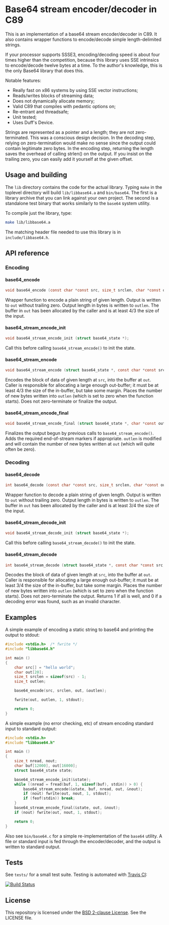 # Base64 stream encoder/decoder in C89

This is an implementation of a base64 stream encoder/decoder in C89. It also
contains wrapper functions to encode/decode simple length-delimited strings.

If your processor supports SSSE3, encoding/decoding speed is about four times
higher than the competition, because this library uses SSE intrinsics to
encode/decode twelve bytes at a time. To the author's knowledge, this is the
only Base64 library that does this.

Notable features:

- Really fast on x86 systems by using SSE vector instructions;
- Reads/writes blocks of streaming data;
- Does not dynamically allocate memory;
- Valid C89 that compiles with pedantic options on;
- Re-entrant and threadsafe;
- Unit tested;
- Uses Duff's Device.

Strings are represented as a pointer and a length; they are not
zero-terminated. This was a conscious design decision. In the decoding step,
relying on zero-termination would make no sense since the output could contain
legitimate zero bytes. In the encoding step, returning the length saves the
overhead of calling strlen() on the output. If you insist on the trailing zero,
you can easily add it yourself at the given offset.

## Usage and building

The `lib` directory contains the code for the actual library. Typing `make` in
the toplevel directory will build `lib/libbase64.a` and `bin/base64`. The first
is a library archive that you can link against your own project. The second is
a standalone test binary that works similarly to the `base64` system utility.

To compile just the library, type:

```sh
make lib/libbase64.a
```

The matching header file needed to use this library is in `include/libbase64.h`.

## API reference

### Encoding

#### base64_encode

```c
void base64_encode (const char *const src, size_t srclen, char *const out, size_t *const outlen);
```

Wrapper function to encode a plain string of given length.
Output is written to `out` without trailing zero.
Output length in bytes is written to `outlen`.
The buffer in `out` has been allocated by the caller and is at least 4/3 the size of the input.

#### base64_stream_encode_init

```c
void base64_stream_encode_init (struct base64_state *);
```

Call this before calling `base64_stream_encode()` to init the state.

#### base64_stream_encode

```c
void base64_stream_encode (struct base64_state *, const char *const src, size_t srclen, char *const out, size_t *const outlen);
```

Encodes the block of data of given length at `src`, into the buffer at `out`.
Caller is responsible for allocating a large enough out-buffer; it must be at least 4/3 the size of the in-buffer, but take some margin.
Places the number of new bytes written into `outlen` (which is set to zero when the function starts).
Does not zero-terminate or finalize the output.

#### base64_stream_encode_final

```c
void base64_stream_encode_final (struct base64_state *, char *const out, size_t *outlen);
```

Finalizes the output begun by previous calls to `base64_stream_encode()`.
Adds the required end-of-stream markers if appropriate.
`outlen` is modified and will contain the number of new bytes written at `out` (which will quite often be zero).

### Decoding

#### base64_decode

```c
int base64_decode (const char *const src, size_t srclen, char *const out, size_t *const outlen);
```

Wrapper function to decode a plain string of given length.
Output is written to `out` without trailing zero. Output length in bytes is written to `outlen`.
The buffer in `out` has been allocated by the caller and is at least 3/4 the size of the input.

#### base64_stream_decode_init

```c
void base64_stream_decode_init (struct base64_state *);
```

Call this before calling `base64_stream_decode()` to init the state.

#### base64_stream_decode

```c
int base64_stream_decode (struct base64_state *, const char *const src, size_t srclen, char *const out, size_t *const outlen);
```

Decodes the block of data of given length at `src`, into the buffer at `out`.
Caller is responsible for allocating a large enough out-buffer; it must be at least 3/4 the size of the in-buffer, but take some margin.
Places the number of new bytes written into `outlen` (which is set to zero when the function starts).
Does not zero-terminate the output.
Returns 1 if all is well, and 0 if a decoding error was found, such as an invalid character.

## Examples

A simple example of encoding a static string to base64 and printing the output
to stdout:

```c
#include <stdio.h>	/* fwrite */
#include "libbase64.h"

int main ()
{
	char src[] = "hello world";
	char out[20];
	size_t srclen = sizeof(src) - 1;
	size_t outlen;

	base64_encode(src, srclen, out, &outlen);

	fwrite(out, outlen, 1, stdout);

	return 0;
}
```

A simple example (no error checking, etc) of stream encoding standard input to
standard output:

```c
#include <stdio.h>
#include "libbase64.h"

int main ()
{
	size_t nread, nout;
	char buf[12000], out[16000];
	struct base64_state state;

	base64_stream_encode_init(&state);
	while ((nread = fread(buf, 1, sizeof(buf), stdin)) > 0) {
		base64_stream_encode(&state, buf, nread, out, &nout);
		if (nout) fwrite(out, nout, 1, stdout);
		if (feof(stdin)) break;
	}
	base64_stream_encode_final(&state, out, &nout);
	if (nout) fwrite(out, nout, 1, stdout);

	return 0;
}
```

Also see `bin/base64.c` for a simple re-implementation of the `base64` utility.
A file or standard input is fed through the encoder/decoder, and the output is
written to standard output.

## Tests

See `tests/` for a small test suite. Testing is automated with [Travis CI](https://travis-ci.org/aklomp/base64):

[![Build Status](https://travis-ci.org/aklomp/base64.png?branch=master)](https://travis-ci.org/aklomp/base64)

## License

This repository is licensed under the
[BSD 2-clause License](http://opensource.org/licenses/BSD-2-Clause). See the
LICENSE file.
